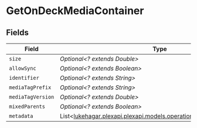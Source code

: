 # GetOnDeckMediaContainer


## Fields

| Field                                                                                                               | Type                                                                                                                | Required                                                                                                            | Description                                                                                                         | Example                                                                                                             |
| ------------------------------------------------------------------------------------------------------------------- | ------------------------------------------------------------------------------------------------------------------- | ------------------------------------------------------------------------------------------------------------------- | ------------------------------------------------------------------------------------------------------------------- | ------------------------------------------------------------------------------------------------------------------- |
| `size`                                                                                                              | *Optional<? extends Double>*                                                                                        | :heavy_minus_sign:                                                                                                  | N/A                                                                                                                 | 16                                                                                                                  |
| `allowSync`                                                                                                         | *Optional<? extends Boolean>*                                                                                       | :heavy_minus_sign:                                                                                                  | N/A                                                                                                                 |                                                                                                                     |
| `identifier`                                                                                                        | *Optional<? extends String>*                                                                                        | :heavy_minus_sign:                                                                                                  | N/A                                                                                                                 | com.plexapp.plugins.library                                                                                         |
| `mediaTagPrefix`                                                                                                    | *Optional<? extends String>*                                                                                        | :heavy_minus_sign:                                                                                                  | N/A                                                                                                                 | /system/bundle/media/flags/                                                                                         |
| `mediaTagVersion`                                                                                                   | *Optional<? extends Double>*                                                                                        | :heavy_minus_sign:                                                                                                  | N/A                                                                                                                 | 1680021154                                                                                                          |
| `mixedParents`                                                                                                      | *Optional<? extends Boolean>*                                                                                       | :heavy_minus_sign:                                                                                                  | N/A                                                                                                                 |                                                                                                                     |
| `metadata`                                                                                                          | List<[lukehagar.plexapi.plexapi.models.operations.GetOnDeckMetadata](../../models/operations/GetOnDeckMetadata.md)> | :heavy_minus_sign:                                                                                                  | N/A                                                                                                                 |                                                                                                                     |